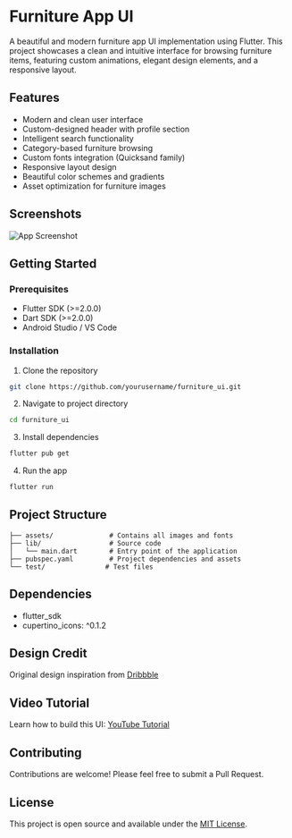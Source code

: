 # Furniture App UI

A beautiful and modern furniture app UI implementation using Flutter. This project showcases a clean and intuitive interface for browsing furniture items, featuring custom animations, elegant design elements, and a responsive layout.

## Features

- Modern and clean user interface
- Custom-designed header with profile section
- Intelligent search functionality
- Category-based furniture browsing
- Custom fonts integration (Quicksand family)
- Responsive layout design
- Beautiful color schemes and gradients
- Asset optimization for furniture images

## Screenshots

![App Screenshot](https://user-images.githubusercontent.com/8137504/49392298-09e33980-f754-11e8-9fc2-7cd12b62e604.png)

## Getting Started

### Prerequisites

- Flutter SDK (>=2.0.0)
- Dart SDK (>=2.0.0)
- Android Studio / VS Code

### Installation

1. Clone the repository
```bash
git clone https://github.com/yourusername/furniture_ui.git
```

2. Navigate to project directory
```bash
cd furniture_ui
```

3. Install dependencies
```bash
flutter pub get
```

4. Run the app
```bash
flutter run
```

## Project Structure

```
├── assets/              # Contains all images and fonts
├── lib/                 # Source code
│   └── main.dart        # Entry point of the application
├── pubspec.yaml         # Project dependencies and assets
└── test/               # Test files
```

## Dependencies

- flutter_sdk
- cupertino_icons: ^0.1.2

## Design Credit

Original design inspiration from [Dribbble](https://dribbble.com/shots/5601479-Furniture-app/attachments/1210953)

## Video Tutorial

Learn how to build this UI: [YouTube Tutorial](https://youtu.be/ZtPe6Zu6BA4)

## Contributing

Contributions are welcome! Please feel free to submit a Pull Request.

## License

This project is open source and available under the [MIT License](LICENSE).
